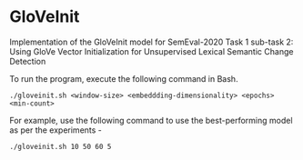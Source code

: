 # GloVeInit
Implementation of the GloVeInit model for SemEval-2020 Task 1 sub-task 2:  Using GloVe Vector Initialization for Unsupervised Lexical Semantic Change Detection

To run the program, execute the following command in Bash.
```
./gloveinit.sh <window-size> <embeddding-dimensionality> <epochs> <min-count>
```

For example, use the following command to use the best-performing model as per the experiments -
```bash
./gloveinit.sh 10 50 60 5
```
